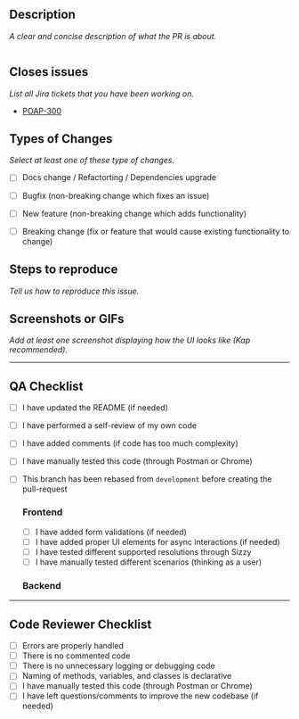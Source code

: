 ## Description

_A clear and concise description of what the PR is about._

```

```

## Closes issues

_List all Jira tickets that you have been working on._

- [POAP-300](https://xivis.atlassian.net/browse/POAP-300)

## Types of Changes

_Select at least one of these type of changes._

- [ ] Docs change / Refactorting / Dependencies upgrade

* [ ] Bugfix (non-breaking change which fixes an issue)

- [ ] New feature (non-breaking change which adds functionality)

* [ ] Breaking change (fix or feature that would cause existing functionality to change)

## Steps to reproduce

_Tell us how to reproduce this issue._

## Screenshots or GIFs

_Add at least one screenshot displaying how the UI looks like (Kap recommended)._

---

## QA Checklist

- [ ] I have updated the README (if needed)
- [ ] I have performed a self-review of my own code
- [ ] I have added comments (if code has too much complexity)
- [ ] I have manually tested this code (through Postman or Chrome)
- [ ] This branch has been rebased from `development` before creating the pull-request

  ### Frontend

  - [ ] I have added form validations (if needed)
  - [ ] I have added proper UI elements for async interactions (if needed)
  - [ ] I have tested different supported resolutions through Sizzy
  - [ ] I have manually tested different scenarios (thinking as a user)

  ### Backend


---

## Code Reviewer Checklist

- [ ] Errors are properly handled
- [ ] There is no commented code
- [ ] There is no unnecessary logging or debugging code
- [ ] Naming of methods, variables, and classes is declarative
- [ ] I have manually tested this code (through Postman or Chrome)
- [ ] I have left questions/comments to improve the new codebase (if needed)
